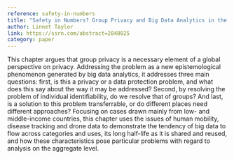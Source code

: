 ```yaml
---
reference: safety-in-numbers
title: "Safety in Numbers? Group Privacy and Big Data Analytics in the Developing World"
author: Linnet Taylor
link: https://ssrn.com/abstract=2848825
category: paper
---
```

This chapter argues that group privacy is a necessary element of a global perspective on privacy. Addressing the problem as a new epistemological phenomenon generated by big data analytics, it addresses three main questions: first, is this a privacy or a data protection problem, and what does this say about the way it may be addressed? Second, by resolving the problem of individual identifiability, do we resolve that of groups? And last, is a solution to this problem transferrable, or do different places need different approaches? Focusing on cases drawn mainly from low- and middle-income countries, this chapter uses the issues of human mobility, disease tracking and drone data to demonstrate the tendency of big data to flow across categories and uses, its long half-life as it is shared and reused, and how these characteristics pose particular problems with regard to analysis on the aggregate level.
